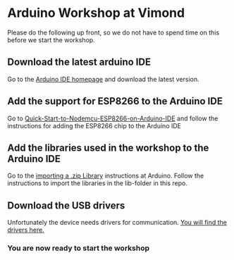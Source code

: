 # Arduino Workshop at Vimond

Please do the following up front, so we do not have to spend time on this before we start the workshop.

## Download the latest arduino IDE
Go to the [Arduino IDE homepage](https://www.arduino.cc/download_handler.php) and download the latest version.

## Add the support for ESP8266 to the Arduino IDE
Go to [Quick-Start-to-Nodemcu-ESP8266-on-Arduino-IDE](http://www.instructables.com/id/Quick-Start-to-Nodemcu-ESP8266-on-Arduino-IDE/) and follow the instructions for adding the ESP8266 chip to the Arduino IDE

## Add the libraries used in the workshop to the Arduino IDE
Go to the [importing a .zip Library](https://www.arduino.cc/en/Guide/Libraries#toc4) instructions at Arduino. Follow the instructions to import the libraries in the lib-folder in this repo.

## Download the USB drivers
Unfortunately the device needs drivers for communication. [You will find the drivers here.](https://www.silabs.com/products/development-tools/software/usb-to-uart-bridge-vcp-drivers)

### You are now ready to start the workshop